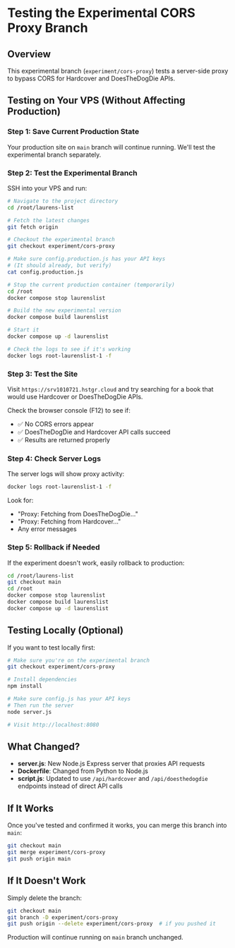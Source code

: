 # Testing the Experimental CORS Proxy Branch

## Overview
This experimental branch (`experiment/cors-proxy`) tests a server-side proxy to bypass CORS for Hardcover and DoesTheDogDie APIs.

## Testing on Your VPS (Without Affecting Production)

### Step 1: Save Current Production State
Your production site on `main` branch will continue running. We'll test the experimental branch separately.

### Step 2: Test the Experimental Branch

SSH into your VPS and run:

```bash
# Navigate to the project directory
cd /root/laurens-list

# Fetch the latest changes
git fetch origin

# Checkout the experimental branch
git checkout experiment/cors-proxy

# Make sure config.production.js has your API keys
# (It should already, but verify)
cat config.production.js

# Stop the current production container (temporarily)
cd /root
docker compose stop laurenslist

# Build the new experimental version
docker compose build laurenslist

# Start it
docker compose up -d laurenslist

# Check the logs to see if it's working
docker logs root-laurenslist-1 -f
```

### Step 3: Test the Site
Visit `https://srv1010721.hstgr.cloud` and try searching for a book that would use Hardcover or DoesTheDogDie APIs.

Check the browser console (F12) to see if:
- ✅ No CORS errors appear
- ✅ DoesTheDogDie and Hardcover API calls succeed
- ✅ Results are returned properly

### Step 4: Check Server Logs
The server logs will show proxy activity:
```bash
docker logs root-laurenslist-1 -f
```

Look for:
- "Proxy: Fetching from DoesTheDogDie..."
- "Proxy: Fetching from Hardcover..."
- Any error messages

### Step 5: Rollback if Needed

If the experiment doesn't work, easily rollback to production:

```bash
cd /root/laurens-list
git checkout main
cd /root
docker compose stop laurenslist
docker compose build laurenslist
docker compose up -d laurenslist
```

## Testing Locally (Optional)

If you want to test locally first:

```bash
# Make sure you're on the experimental branch
git checkout experiment/cors-proxy

# Install dependencies
npm install

# Make sure config.js has your API keys
# Then run the server
node server.js

# Visit http://localhost:8080
```

## What Changed?

- **server.js**: New Node.js Express server that proxies API requests
- **Dockerfile**: Changed from Python to Node.js
- **script.js**: Updated to use `/api/hardcover` and `/api/doesthedogdie` endpoints instead of direct API calls

## If It Works

Once you've tested and confirmed it works, you can merge this branch into `main`:
```bash
git checkout main
git merge experiment/cors-proxy
git push origin main
```

## If It Doesn't Work

Simply delete the branch:
```bash
git checkout main
git branch -D experiment/cors-proxy
git push origin --delete experiment/cors-proxy  # if you pushed it
```

Production will continue running on `main` branch unchanged.

